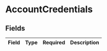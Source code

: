 # AccountCredentials


## Fields

| Field       | Type        | Required    | Description |
| ----------- | ----------- | ----------- | ----------- |